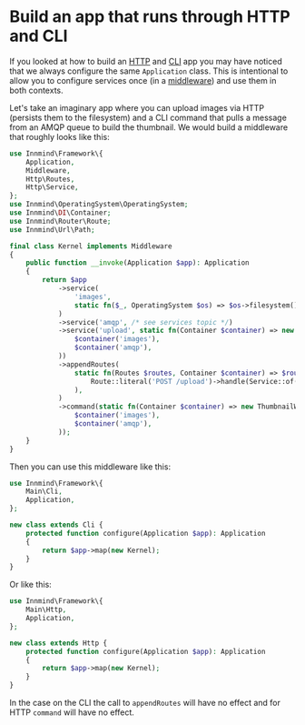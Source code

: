 # Build an app that runs through HTTP and CLI

If you looked at how to build an [HTTP](http.md) and [CLI](cli.md) app you may have noticed that we always configure the same `Application` class. This is intentional to allow you to configure services once (in a [middleware](middlewares)) and use them in both contexts.

Let's take an imaginary app where you can upload images via HTTP (persists them to the filesystem) and a CLI command that pulls a message from an AMQP queue to build the thumbnail. We would build a middleware that roughly looks like this:

```php
use Innmind\Framework\{
    Application,
    Middleware,
    Http\Routes,
    Http\Service,
};
use Innmind\OperatingSystem\OperatingSystem;
use Innmind\DI\Container;
use Innmind\Router\Route;
use Innmind\Url\Path;

final class Kernel implements Middleware
{
    public function __invoke(Application $app): Application
    {
        return $app
            ->service(
                'images',
                static fn($_, OperatingSystem $os) => $os->filesystem()->mount(Path::of('somewhere/on/the/filesystem/')),
            )
            ->service('amqp', /* see services topic */)
            ->service('upload', static fn(Container $container) => new UploadHandler( // imaginary class
                $container('images'),
                $container('amqp'),
            ))
            ->appendRoutes(
                static fn(Routes $routes, Container $container) => $routes->add(
                    Route::literal('POST /upload')->handle(Service::of($container, 'upload')),
                ),
            )
            ->command(static fn(Container $container) => new ThumbnailWorker( // imaginary class
                $container('images'),
                $container('amqp'),
            ));
    }
}
```

Then you can use this middleware like this:

```php
use Innmind\Framework\{
    Main\Cli,
    Application,
};

new class extends Cli {
    protected function configure(Application $app): Application
    {
        return $app->map(new Kernel);
    }
}
```

Or like this:

```php
use Innmind\Framework\{
    Main\Http,
    Application,
};

new class extends Http {
    protected function configure(Application $app): Application
    {
        return $app->map(new Kernel);
    }
}
```

In the case on the CLI the call to `appendRoutes` will have no effect and for HTTP `command` will have no effect.
